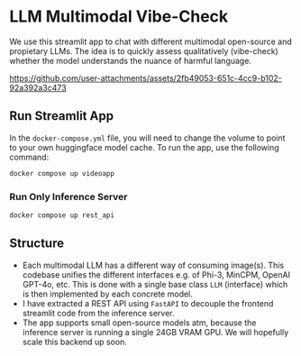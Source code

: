 # LLM Multimodal Vibe-Check
We use this streamlit app to chat with different multimodal open-source and propietary LLMs. The idea is to quickly assess qualitatively (vibe-check) whether the model understands the nuance of harmful language.

https://github.com/user-attachments/assets/2fb49053-651c-4cc9-b102-92a392a3c473

## Run Streamlit App
In the `docker-compose.yml` file, you will need to change the volume to point to your own huggingface model cache. To run the app, use the following command:
```bash
docker compose up videoapp
```

### Run Only Inference Server
```bash
docker compose up rest_api
```

## Structure
* Each multimodal LLM has a different way of consuming image(s). This codebase unifies the different interfaces e.g. of Phi-3, MinCPM, OpenAI GPT-4o, etc. This is done with a single base class `LLM` (interface) which is then implemented by each concrete model. 
* I have extracted a REST API using `FastAPI` to decouple the frontend streamlit code from the inference server.
* The app supports small open-source models atm, because the inference server is running a single 24GB VRAM GPU. We will hopefully scale this backend up soon.


